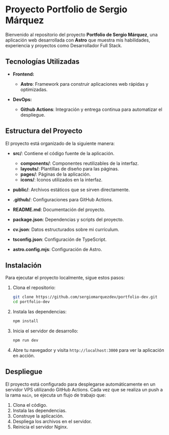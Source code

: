 # Proyecto Portfolio de Sergio Márquez

Bienvenido al repositorio del proyecto **Portfolio de Sergio Márquez**, una aplicación web desarrollada con **Astro** que muestra mis habilidades, experiencia y proyectos como Desarrollador Full Stack.

## Tecnologías Utilizadas

- **Frontend:**
  - **Astro**: Framework para construir aplicaciones web rápidas y optimizadas.

- **DevOps:**
  - **Github Actions**: Integración y entrega continua para automatizar el despliegue.

## Estructura del Proyecto

El proyecto está organizado de la siguiente manera:

- **src/**: Contiene el código fuente de la aplicación.
  - **components/**: Componentes reutilizables de la interfaz.
  - **layouts/**: Plantillas de diseño para las páginas.
  - **pages/**: Páginas de la aplicación.
  - **icons/**: Iconos utilizados en la interfaz.

- **public/**: Archivos estáticos que se sirven directamente.

- **.github/**: Configuraciones para GitHub Actions.

- **README.md**: Documentación del proyecto.

- **package.json**: Dependencias y scripts del proyecto.

- **cv.json**: Datos estructurados sobre mi currículum.

- **tsconfig.json**: Configuración de TypeScript.

- **astro.config.mjs**: Configuración de Astro.

## Instalación

Para ejecutar el proyecto localmente, sigue estos pasos:

1. Clona el repositorio:
   ```bash
   git clone https://github.com/sergiomarquezdev/portfolio-dev.git
   cd portfolio-dev
   ```

2. Instala las dependencias:
   ```bash
   npm install
   ```

3. Inicia el servidor de desarrollo:
   ```bash
   npm run dev
   ```

4. Abre tu navegador y visita `http://localhost:3000` para ver la aplicación en acción.

## Despliegue

El proyecto está configurado para desplegarse automáticamente en un servidor VPS utilizando GitHub Actions. Cada vez que se realiza un push a la rama `main`, se ejecuta un flujo de trabajo que:

1. Clona el código.
2. Instala las dependencias.
3. Construye la aplicación.
4. Despliega los archivos en el servidor.
5. Reinicia el servidor Nginx.
